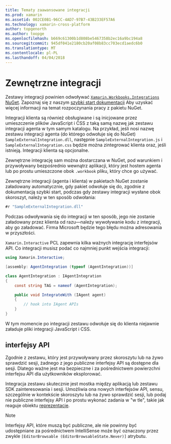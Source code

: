 ```yaml
---
title: Tematy zaawansowane integracji
ms.prod: xamarin
ms.assetid: 002CE0B1-96CC-4AD7-97B7-43B233EF57A6
ms.technology: xamarin-cross-platform
author: topgenorth
ms.author: toopge
ms.openlocfilehash: b669c61300b1d808be5467358b2ec16a9bc194a8
ms.sourcegitcommit: 945df041e2180cb20af08b83cc703ecd1aedc6b0
ms.translationtype: MT
ms.contentlocale: pl-PL
ms.lasthandoff: 04/04/2018
---
```

# <a name="external-integrations"></a>Zewnętrzne integracji

Zestawy integracji powinien odwoływać [ `Xamarin.Workbooks.Integrations` NuGet][nuget]. Zapoznaj się z naszym [szybki start dokumentacji](~/tools/workbooks/sdk/index.md) Aby uzyskać więcej informacji na temat rozpoczynania pracy z pakietu NuGet.

Integracji klienta są również obsługiwane i są inicjowane przez umieszczenie plików JavaScript i CSS z taką samą nazwę jak zestawu integracji agenta w tym samym katalogu. Na przykład, jeśli nosi nazwę zestawu integracji agenta (do którego odwołuje się do NuGet) `SampleExternalIntegration.dll`, następnie `SampleExternalIntegration.js` i `SampleExternalIntegration.css` będzie można zintegrować klienta oraz, jeśli istnieją. Integracji klienta są opcjonalne.

Zewnętrzne integrację sam można dostarczana w NuGet, pod warunkiem i przywoływany bezpośrednio wewnątrz aplikacji, który jest hostem agenta lub po prostu umieszczone obok `.workbook` pliku, który chce go używać.

Zewnętrzne integracji (agenta i klienta) w pakietach NuGet zostanie załadowany automatycznie, gdy pakiet odwołuje się do, zgodnie z dokumentacją szybki start, podczas gdy zestawy integracji wysłane obok skoroszyt, należy w ten sposób odwołania:

```csharp
#r "SampleExternalIntegration.dll"
```

Podczas odwoływania się do integracji w ten sposób, jego nie zostanie załadowany przez klienta od razu&mdash;należy wywoływanie kodu z integracji, aby go załadować. Firma Microsoft będzie tego błędu można adresowania w przyszłości.

`Xamarin.Interactive` PCL zapewnia kilka ważnych integrację interfejsów API. Co integracji musisz podać co najmniej punkt wejścia integracji:

```csharp
using Xamarin.Interactive;

[assembly: AgentIntegration (typeof (AgentIntegration))]

class AgentIntegration : IAgentIntegration
{
    const string TAG = nameof (AgentIntegration);

    public void IntegrateWith (IAgent agent)
    {
        // hook into IAgent APIs
    }
}
```

W tym momencie po integracji zestawu odwołuje się do klienta niejawnie załaduje pliki integracji JavaScript i CSS.

## <a name="apis"></a>interfejsy API

Zgodnie z zestawu, który jest przywoływany przez skoroszytu lub na żywo sprawdzić sesji, żadnego z jego publiczne interfejsy API są dostępne dla sesji. Dlatego ważne jest ma bezpieczne i za pośrednictwem powierzchni interfejsu API dla użytkowników eksplorować.

Integracja zestawu skutecznie jest mostka między aplikacją lub zestawu SDK zainteresowania i sesji. Umożliwia ona nowych interfejsów API, sensu, szczególnie w kontekście skoroszytu lub na żywo sprawdzić sesji, lub podaj nie publiczne interfejsy API i po prostu wykonać zadania w "w tle", takie jak reaguje obiektu [reprezentacje](~/tools/workbooks/sdk/representations.md).

> [!NOTE]
> Interfejsy API, które muszą być publiczne, ale nie powinny być udostępniane za pośrednictwem IntelliSense może być oznaczony przez zwykle `[EditorBrowsable (EditorBrowsableState.Never)]` atrybutu.

[nuget]: https://nuget.org/packages/Xamarin.Workbooks.Integration
